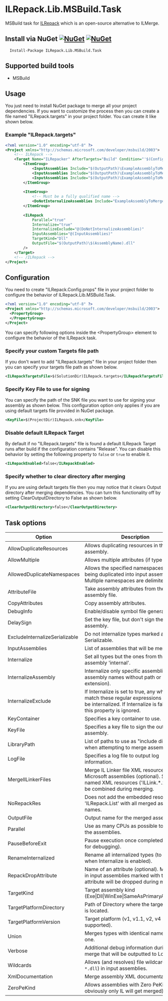 # ILRepack.Lib.MSBuild.Task

MSBuild task for [ILRepack](https://github.com/gluck/il-repack) which is an open-source alternative to ILMerge.

## Install via NuGet [![NuGet](https://img.shields.io/nuget/v/ILRepack.Lib.MSBuild.Task.svg)](https://www.nuget.org/packages/ILRepack.Lib.MSBuild.Task/) [![NuGet](https://img.shields.io/nuget/dt/ILRepack.Lib.MSBuild.Task.svg)](https://www.nuget.org/packages/ILRepack.Lib.MSBuild.Task/)

      Install-Package ILRepack.Lib.MSBuild.Task

## Supported build tools

* MSBuild

## Usage

You just need to install NuGet package to merge all your project dependencies. If you want to customize the process then
you can create a file named "ILRepack.targets" in your project folder. You can create it like shown below.

### Example "ILRepack.targets"

```xml
<?xml version="1.0" encoding="utf-8" ?>
<Project xmlns="http://schemas.microsoft.com/developer/msbuild/2003">
    <!-- ILRepack -->
    <Target Name="ILRepacker" AfterTargets="Build" Condition="'$(Configuration)' == 'Release'">
        <ItemGroup>
            <InputAssemblies Include="$(OutputPath)\ExampleAssemblyToMerge1.dll" />
            <InputAssemblies Include="$(OutputPath)\ExampleAssemblyToMerge2.dll" />
            <InputAssemblies Include="$(OutputPath)\ExampleAssemblyToMerge3.dll" />
        </ItemGroup>
    
        <ItemGroup>
            <!-- Must be a fully qualified name -->
            <DoNotInternalizeAssemblies Include="ExampleAssemblyToMerge3" />
        </ItemGroup>
    
        <ILRepack
            Parallel="true"
            Internalize="true"
            InternalizeExclude="@(DoNotInternalizeAssemblies)"
            InputAssemblies="@(InputAssemblies)"
            TargetKind="Dll"
            OutputFile="$(OutputPath)\$(AssemblyName).dll"
        />
    </Target>
    <!-- /ILRepack -->
</Project>
```

## Configuration

You need to create "ILRepack.Config.props" file in your project folder to configure the behavior of
ILRepack.Lib.MSBuild.Task.

```xml
<?xml version="1.0" encoding="utf-8" ?>
<Project xmlns="http://schemas.microsoft.com/developer/msbuild/2003">
  <PropertyGroup>
  </PropertyGroup>
</Project>
```

You can specify following options inside the &lt;PropertyGroup&gt; element to configure the behavior of the ILRepack
task.

### Specify your custom Targets file path

If you don't want to add "ILRepack.targets" file in your project folder then you can specify your targets file path as
shown below.

```xml
<ILRepackTargetsFile>$(SolutionDir)ILRepack.targets</ILRepackTargetsFile>
```

### Specify Key File to use for signing

You can specify the path of the SNK file you want to use for signing your assembly as shown below. This configuration
option only applies if you are using default targets file provided in NuGet package.

```xml
<KeyFile>$(ProjectDir)ILRepack.snk</KeyFile>
```

### Disable default ILRepack Target

By default if no "ILRepack.targets" file is found a default ILRepack Target runs after build if the configuration contains "Release".
You can disable this behavior by setting the following property to `false` or `true` to enable it.

```xml
<ILRepackEnabled>false</ILRepackEnabled>
```

### Specify whether to clear directory after merging

If you are using default targets file then you may notice that it clears Output directory after merging dependencies.
You can turn this functionality off by setting ClearOutputDirectory to False as shown below.

```xml
<ClearOutputDirectory>false</ClearOutputDirectory>
```

## Task options

| Option                         | Description                                                                                                                                                |
|--------------------------------|------------------------------------------------------------------------------------------------------------------------------------------------------------|
| AllowDuplicateResources        | Allows duplicating resources in the output assembly.                                                                                                       |
| AllowMultiple                  | Allows multiple attributes (if type allows).                                                                                                               |
| AllowedDuplicateNamespaces     | Allows the specified namespaces from being duplicated into input assemblies. Multiple namespaces are delimited by ",".                                     |
| AttributeFile                  | Take assembly attributes from the given assembly file.                                                                                                     |
| CopyAttributes                 | Copy assembly attributes.                                                                                                                                  |
| DebugInfo                      | Enable/disable symbol file generation.                                                                                                                     |
| DelaySign                      | Set the key file, but don't sign the assembly.                                                                                                             |
| ExcludeInternalizeSerializable | Do not internalize types marked as Serializable.                                                                                                           |
| InputAssemblies                | List of assemblies that will be merged.                                                                                                                    |
| Internalize                    | Set all types but the ones from the first assembly 'internal'.                                                                                             |
| InternalizeAssembly            | Internalize only specific assemblies (list of assembly names without path or extension).                                                                   |
| InternalizeExclude             | If Internalize is set to true, any which match these regular expressions will not be internalized. If Internalize is false, then this property is ignored. |
| KeyContainer                   | Specifies a key container to use.                                                                                                                          |
| KeyFile                        | Specifies a key file to sign the output assembly.                                                                                                          |
| LibraryPath                    | List of paths to use as "include directories" when attempting to merge assemblies.                                                                         |
| LogFile                        | Specifies a log file to output log information.                                                                                                            |
| MergeIlLinkerFiles             | Merge IL Linker file XML resources from Microsoft assemblies (optional). Same-named XML resources ('ILLink.*.xml') will be combined during merging.        |
| NoRepackRes                    | Does not add the embedded resource 'ILRepack.List' with all merged assembly names.                                                                         |
| OutputFile                     | Output name for the merged assembly.                                                                                                                       |
| Parallel                       | Use as many CPUs as possible to merge the assemblies.                                                                                                      |
| PauseBeforeExit                | Pause execution once completed (good for debugging).                                                                                                       |
| RenameInternalized             | Rename all internalized types (to be used when Internalize is enabled).                                                                                    |
| RepackDropAttribute            | Name of an attribute (optional). Members in input assemblies marked with this attribute will be dropped during merging.                                    |
| TargetKind                     | Target assembly kind (Exe\|Dll\|WinExe\|SameAsPrimaryAssembly)                                                                                             |
| TargetPlatformDirectory        | Path of Directory where the target platform is located.                                                                                                    |
| TargetPlatformVersion          | Target platform (v1, v1.1, v2, v4 supported).                                                                                                              |
| Union                          | Merges types with identical names into one.                                                                                                                |
| Verbose                        | Additional debug information during the merge that will be outputted to LogFile.                                                                           |
| Wildcards                      | Allows (and resolves) file wildcards (e.g., `*.dll`) in input assemblies.                                                                                  |
| XmlDocumentation               | Merge assembly XML documentation.                                                                                                                          |
| ZeroPeKind                     | Allows assemblies with Zero PeKind (but obviously only IL will get merged).                                                                                |
